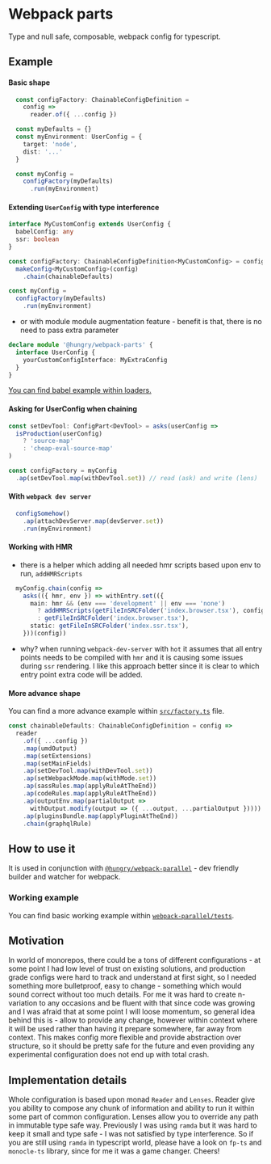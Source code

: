 # Webpack parts
Type and null safe, composable, webpack config for typescript.

## Example
#### Basic shape
```typescript
  const configFactory: ChainableConfigDefinition = 
    config =>
      reader.of({ ...config })

  const myDefaults = {}
  const myEnvironment: UserConfig = {
    target: 'node',
    dist: '...'
  }

  const myConfig = 
    configFactory(myDefaults)
      .run(myEnvironment)
```

#### Extending `UserConfig` with type interference
```typescript
interface MyCustomConfig extends UserConfig {
  babelConfig: any
  ssr: boolean
}

const configFactory: ChainableConfigDefinition<MyCustomConfig> = config => 
  makeConfig<MyCustomConfig>(config)
    .chain(chainableDefaults)

const myConfig = 
  configFactory(myDefaults)
    .run(myEnvironment)
```

* or with module module augmentation feature - benefit is that, there is no need to pass extra parameter
```typescript
declare module '@hungry/webpack-parts' {
  interface UserConfig {
    yourCustomConfigInterface: MyExtraConfig
  }
}
```
[You can find babel example within loaders.](src/loaders/types.ts)

#### Asking for UserConfig when chaining
```typescript
const setDevTool: ConfigPart<DevTool> = asks(userConfig =>
  isProduction(userConfig)
    ? 'source-map'
    : 'cheap-eval-source-map'
)

const configFactory = myConfig
  .ap(setDevTool.map(withDevTool.set)) // read (ask) and write (lens)
```

#### With `webpack dev server`
```typescript
  configSomehow()
    .ap(attachDevServer.map(devServer.set))
    .run(myEnvironment)
```

#### Working with HMR
* there is a helper which adding all needed hmr scripts based upon env to run, `addHMRScripts`
```typescript
  myConfig.chain(config =>
    asks(({ hmr, env }) => withEntry.set(({
      main: hmr && (env === 'development' || env === 'none')
        ? addHMRScripts(getFileInSRCFolder('index.browser.tsx'), config)
        : getFileInSRCFolder('index.browser.tsx'),
      static: getFileInSRCFolder('index.ssr.tsx'),
    }))(config))
```
* why?
when running `webpack-dev-server` with `hot` it assumes that all entry points needs to be compiled with `hmr` and it is causing some issues during `ssr` rendering.
I like this approach better since it is clear to which entry point extra code will be added.

#### More advance shape
You can find a more advance example within [`src/factory.ts`]('src/factory.ts') file.

```typescript
const chainableDefaults: ChainableConfigDefinition = config =>
  reader
    .of({ ...config })
    .map(umdOutput)
    .map(setExtensions)
    .map(setMainFields)
    .ap(setDevTool.map(withDevTool.set))
    .ap(setWebpackMode.map(withMode.set))
    .ap(sassRules.map(applyRuleAtTheEnd))
    .ap(codeRules.map(applyRuleAtTheEnd))
    .ap(outputEnv.map(partialOutput =>
      withOutput.modify(output => ({ ...output, ...partialOutput }))))
    .ap(pluginsBundle.map(applyPluginAtTheEnd))
    .chain(graphqlRule)
```


## How to use it
It is used in conjunction with [`@hungry/webpack-parallel`](https://github.com/hungry-consulting/webpack-parallel) - dev friendly builder and watcher for webpack.

### Working example
You can find basic working example within [`webpack-parallel/tests`](https://github.com/hungry-consulting/webpack-parallel/blob/master/__tests__/fixtures/configs.ts).

## Motivation
In world of monorepos, there could be a tons of different configurations - at some point I had low level of trust on existing solutions, and production grade configs were hard to track and understand at first sight, so I needed something more bulletproof, easy to change - something which would sound correct without too much details.
For me it was hard to create n-variation to any occasions and be fluent with that since code was growing and I was afraid that at some point I will loose momentum, so general idea behind this is - allow to provide any change, however within context where it will be used rather than having it prepare somewhere, far away from context. This makes config more flexible and provide abstraction over structure, so it should be pretty safe for the future and even providing any experimental configuration does not end up with total crash.

## Implementation details
Whole configuration is based upon monad `Reader` and `Lenses`. Reader give you ability to compose any chunk of information and ability to run it within some part of common configuration. Lenses allow you to override any path in immutable type safe way. 
Previously I was using `ramda` but it was hard to keep it small and type safe - I was not satisfied by type interference. So if you are still using `ramda` in typescript world, please have a look on `fp-ts` and `monocle-ts` library, since for me it was a game changer. Cheers!